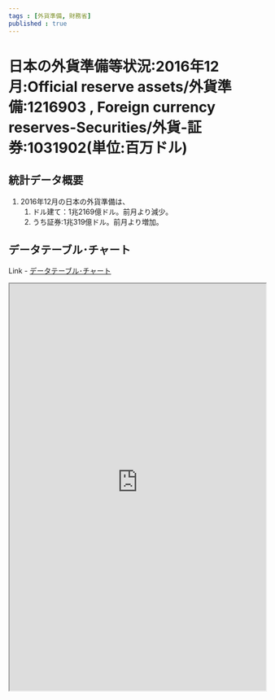```yaml
--- 
tags : [外貨準備, 財務省] 
published : true
---
```

# 日本の外貨準備等状況:2016年12月:Official reserve assets/外貨準備:1216903 , Foreign currency reserves-Securities/外貨-証券:1031902(単位:百万ドル)
## 統計データ概要

1. 2016年12月の日本の外貨準備は、
	1. ドル建て：1兆2169億ドル。前月より減少。
	1. うち証券:1兆319億ドル。前月より増加。
	
## データテーブル･チャート
Link - [データテーブル･チャート](http://knowledgevault.saecanet.com/charts/am-consulting.co.jp-internationalReservesOfJapan.html)
<iframe src="http://knowledgevault.saecanet.com/charts/am-consulting.co.jp-internationalReservesOfJapan.html" width="100%" height="800px"></iframe>
